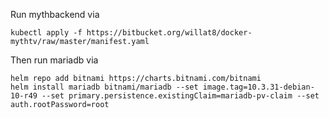 Run mythbackend via

    kubectl apply -f https://bitbucket.org/willat8/docker-mythtv/raw/master/manifest.yaml

Then run mariadb via

    helm repo add bitnami https://charts.bitnami.com/bitnami
    helm install mariadb bitnami/mariadb --set image.tag=10.3.31-debian-10-r49 --set primary.persistence.existingClaim=mariadb-pv-claim --set auth.rootPassword=root


